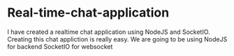 # Real-time-chat-application
 I have created a realtime chat application using NodeJS and SocketIO. Creating this chat appliction is really easy. We are going to be using NodeJS for backend SocketIO for websocket

